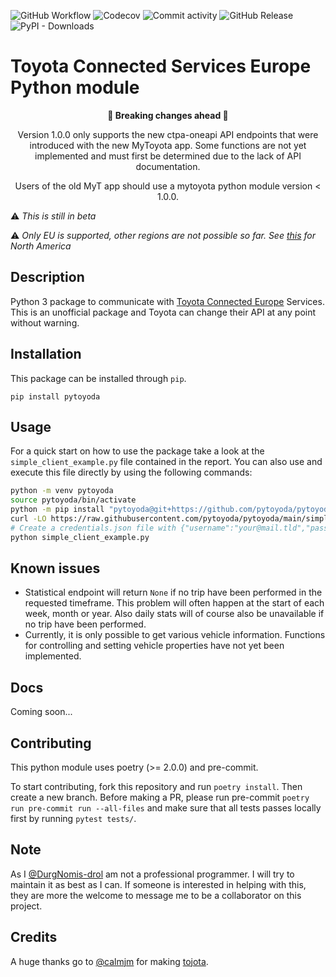 ![GitHub Workflow](https://img.shields.io/github/actions/workflow/status/pytoyoda/pytoyoda/build.yml)
![Codecov](https://img.shields.io/codecov/c/github/pytoyoda/pytoyoda)
![Commit activity](https://img.shields.io/github/commit-activity/y/pytoyoda/pytoyoda)
![GitHub Release](https://img.shields.io/github/release/pytoyoda/pytoyoda.svg)
![PyPI - Downloads](https://img.shields.io/pypi/dm/pytoyoda)

# Toyota Connected Services Europe Python module

<b><p align=center> 🚨 Breaking changes ahead 🚨 </p></b>

 <p align=center> Version 1.0.0 only supports the new ctpa-oneapi API endpoints that were introduced with the new MyToyota app. Some functions are not yet implemented and must first be determined due to the lack of API documentation. </p>
 <p align=center> Users of the old MyT app should use a mytoyota python module version < 1.0.0. </p>

⚠️ _This is still in beta_

⚠️ _Only EU is supported, other regions are not possible so far. See [this](https://github.com/widewing/toyota-na) for North America_

## Description

Python 3 package to communicate with [Toyota Connected Europe](https://www.toyota-europe.com/about-us/toyota-in-europe/toyota-connected-europe) Services.
This is an unofficial package and Toyota can change their API at any point without warning.

## Installation

This package can be installed through `pip`.

```text
pip install pytoyoda
```

## Usage

For a quick start on how to use the package take a look at the `simple_client_example.py` file contained in the report. You can also use and execute this file directly by using the following commands:

```bash
python -m venv pytoyoda
source pytoyoda/bin/activate
python -m pip install "pytoyoda@git+https://github.com/pytoyoda/pytoyoda@main"
curl -LO https://raw.githubusercontent.com/pytoyoda/pytoyoda/main/simple_client_example.py
# Create a credentials.json file with {"username":"your@mail.tld","password":"yourpassword"}
python simple_client_example.py
```

## Known issues

- Statistical endpoint will return `None` if no trip have been performed in the requested timeframe. This problem will often happen at the start of each week, month or year. Also daily stats will of course also be unavailable if no trip have been performed.
- Currently, it is only possible to get various vehicle information. Functions for controlling and setting vehicle properties have not yet been implemented.

## Docs

Coming soon...

## Contributing

This python module uses poetry (>= 2.0.0) and pre-commit.

To start contributing, fork this repository and run `poetry install`. Then create a new branch. Before making a PR, please run pre-commit `poetry run pre-commit run --all-files` and make sure that all tests passes locally first by running `pytest tests/`.

## Note

As I [@DurgNomis-drol](https://github.com/DurgNomis-drol) am not a professional programmer. I will try to maintain it as best as I can. If someone is interested in helping with this, they are more the welcome to message me to be a collaborator on this project.

## Credits

A huge thanks go to [@calmjm](https://github.com/calmjm) for making [tojota](https://github.com/calmjm/tojota).

